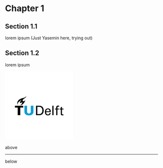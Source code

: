 # Chapter 1

## Section 1.1

lorem ipsum (Just Yasemin here, trying out)

## Section 1.2

lorem ipsum

![alt text](index.png "Title")

above
 
----

below


